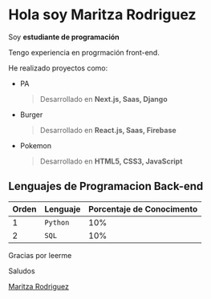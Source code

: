 # Hola soy Maritza Rodriguez

Soy **estudiante de programación**

Tengo experiencia en progrmación front-end.

He realizado proyectos como:

- PA

  > Desarrollado en **Next.js, Saas, Django**

- Burger

  > Desarrollado en **React.js, Saas, Firebase**

- Pokemon
  > Desarrollado en **HTML5, CSS3, JavaScript**

## Lenguajes de Programacion Back-end

| Orden | Lenguaje | Porcentaje de Conocimento |
| ----- | -------- | ------------------------- |
| 1     | `Python` | 10%                       |
| 2     | `SQL`    | 10%                       |

Gracias por leerme

Saludos

[Maritza Rodriguez](https://mariperu.github.io/)
